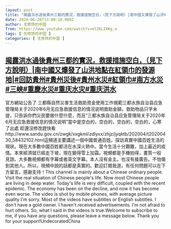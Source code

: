 ```yaml
---
layout: post
title: "揭露洪水過後貴州三都的實況，救援措施空白，（見下方說明）|南中國又爆發了山洪地點在紅領巾的發源地|#回訪貴州#貴州災後#貴州水災#紅領巾#南方水災#三峽#重慶水災#重庆水灾#重庆洪水"
date: 2020-06-26T13:00:10.000Z
author: 无修饰的中国
from: https://www.youtube.com/watch?v=et2KLIXKg_o
tags: [ 无修饰的中国 ]
categories: [ 无修饰的中国 ]
---
```

<!--1593176410000-->
[揭露洪水過後貴州三都的實況，救援措施空白，（見下方說明）|南中國又爆發了山洪地點在紅領巾的發源地|#回訪貴州#貴州災後#貴州水災#紅領巾#南方水災#三峽#重慶水災#重庆水灾#重庆洪水](https://www.youtube.com/watch?v=et2KLIXKg_o)
------

<div>
官方網站公告了  三都縣自然災害生活救助資金使用工作規範三都水族自治县应急管理局关于2020年6月无应急救援信息的情况说明救助金額，救助物品只字未提，只告訴你們災民要做什麼什麼，而且“三都水族自治县应急管理局关于2020年6月无应急救援信息的情况说明”當中是空白的，空白的，空白的，空白的，心寒了出處  趁還沒修改趕快看http://www.sandu.gov.cn/zwgk/xxgkml/zdlyxx/zhjz/jyqktb/202004/t20200430_58432102.html這頻道主要講述一個中國普通百姓。探訪真實中國百姓生活的現狀。現在大多數中國百姓都活在水深火熱中。當今生活十分艱難，加上最近的疫情。本來經濟就已經走下坡，現在變得雪上加霜。視頻都是手機拍得，畫質一般 見諒。大多數視頻都有字幕或者英文字幕。本人沒有金主。也沒有接廣告。不怕傷到其他人。所以，視頻中說的話都是真實的。歡迎訂閱我道，有任何問題可以在下方留言。感謝支持！This channel is mainly about a Chinese ordinary people. Visit the real situation of Chinese people's life. Now most Chinese people are living in deep water. Today's life is very difficult, coupled with the recent epidemic. The economy has been on the decline, and now it has become even worse. The video is shot by mobile phones, with average picture quality I'm sorry. Most of the videos have subtitles or English subtitles. I don't have a gold owner. I haven't received advertisements. I'm not afraid to hurt others. So, what I said in the videos is true.Welcome to subscribe to me, if you have any questions, please leave a message below. Thank you for your support!UndecoratedChina
</div>
